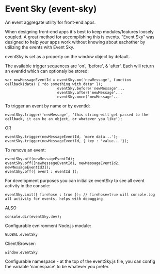 # Event Sky (event-sky)
An event aggregate utility for front-end apps.

When designing front-end apps it's best to keep modules/features loosely coupled. A great method for accomplishing this is events. "Event Sky" was designed to help your apps work without knowing about eachother by utilizing the events with Event Sky.

eventSky is set as a property on the window object by default.

The available trigger sequences are 'on', 'before', & 'after'. Each will return an eventId which can optionaly be stored:
```
var newMessageEventId = eventSky.on('newMessage', function callback(data) { *do something with data* });
                        eventSky.before('newMessage'...
                        eventSky.after('newMessage'...
                        eventSky.once('newMessage'...
```
To trigger an event by name or by eventId:
```
eventSky.trigger('newMessage', 'this string will get passed to the callback, it can be an object, or whatever you like');
```
OR
```
eventSky.trigger(newMessageEventId, 'more data...');
eventSky.trigger(newMessageEventId, { key : 'value...'});
```
To remove an event:
```
eventSky.off(newMessageEventId);
eventSky.off([newMessageEventId1, newMessageEventId2, newMessageEventId3]);
eventSky.off({ event : eventId });
```
For development purposes you can initialize eventSky to see all event activity in the console:
```
eventSky.init({ firehose : true }); // firehose=true will console.log all activity for events, helps with debugging
```
ALSO
```
console.dir(eventSky.dev);
```
Configurable evnironment
Node.js module:
```
GLOBAL.eventSky
```
Client/Browser:
```
window.eventSky
```
Configurable namespace - at the top of the eventSky.js file, you can config the variable 'namespace' to be whatever you prefer.
